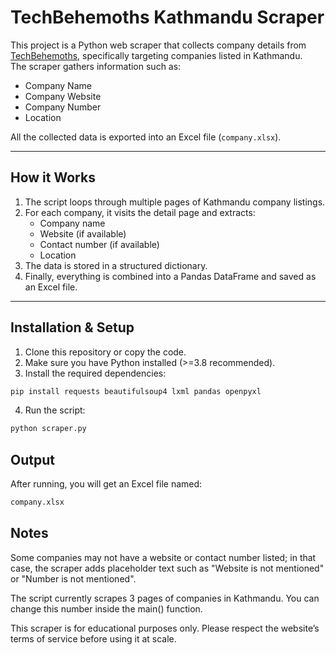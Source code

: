 # TechBehemoths Kathmandu Scraper

This project is a Python web scraper that collects company details from [TechBehemoths](https://techbehemoths.com/), specifically targeting companies listed in Kathmandu.  
The scraper gathers information such as:

- Company Name  
- Company Website  
- Company Number  
- Location  

All the collected data is exported into an Excel file (`company.xlsx`).

---

## How it Works

1. The script loops through multiple pages of Kathmandu company listings.  
2. For each company, it visits the detail page and extracts:  
   - Company name  
   - Website (if available)  
   - Contact number (if available)  
   - Location  
3. The data is stored in a structured dictionary.  
4. Finally, everything is combined into a Pandas DataFrame and saved as an Excel file.

---

## Installation & Setup

1. Clone this repository or copy the code.  
2. Make sure you have Python installed (>=3.8 recommended).  
3. Install the required dependencies:

```bash
pip install requests beautifulsoup4 lxml pandas openpyxl
```

4. Run the script:

```bash
python scraper.py
```
## Output
After running, you will get an Excel file named:
```bash
company.xlsx
```

## Notes

Some companies may not have a website or contact number listed; in that case, the scraper adds placeholder text such as "Website is not mentioned" or "Number is not mentioned".

The script currently scrapes 3 pages of companies in Kathmandu. You can change this number inside the main() function.

This scraper is for educational purposes only. Please respect the website’s terms of service before using it at scale.



